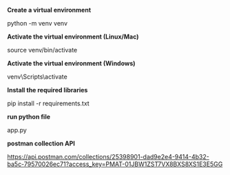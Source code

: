 **Create a virtual environment**

python -m venv venv  

 **Activate the virtual environment (Linux/Mac)**
 
source venv/bin/activate 
 
**Activate the virtual environment (Windows)**

venv\Scripts\activate

**Install the required libraries**

pip install -r requirements.txt

**run python file**

app.py

**postman collection API**

https://api.postman.com/collections/25398901-dad9e2e4-9414-4b32-ba5c-79570026ec71?access_key=PMAT-01JBW1ZST7VX8BXS8XS1E3E5GG
